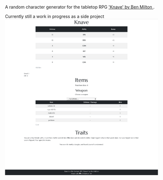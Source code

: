 A random character generator for the tabletop RPG ['Knave' by Ben Milton ](https://www.drivethrurpg.com/product/250888/Knave).

Currently still a work in progress as a side project
![screenshot](./docs/Knave.png)
